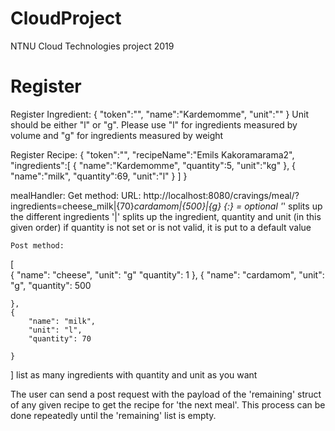 # CloudProject
NTNU Cloud Technologies project 2019

# Register
Register Ingredient: 
{
	"token":"",
	"name":"Kardemomme",
	"unit":""
}
Unit should be either "l" or "g". Please use "l" for ingredients measured by volume and "g" for ingredients measured by weight

Register Recipe:
{
	"token":"",
	"recipeName":"Emils Kakoramarama2",
	"ingredients":[
		{
			"name":"Kardemomme",
			"quantity":5,
			"unit":"kg"
		},
		{
			"name":"milk",
			"quantity":69,
			"unit":"l"
		}
	]
}

mealHandler:
	Get method:
		URL: http://localhost:8080/cravings/meal/?ingredients=cheese_milk|{70}_cardamom|{500}|{g}	{:} = optional
		'_' splits up the different ingredients
		'|' splits up the ingredient, quantity and unit (in this given order)
		if quantity is not set or is not valid, it is put to a default value

	Post method:
[	
	{
		"name": "cheese",
		"unit": "g"
		"quantity": 1
	},
	{
		"name": "cardamom",
		"unit": "g",
		"quantity": 500
		
	},
	{
		"name": "milk",
		"unit": "l",
		"quantity": 70
			
	}
]
list as many ingredients with quantity and unit as you want

The user can send a post request with the payload of the 'remaining' struct of any given recipe to get the recipe for 'the next meal'. This process can be done repeatedly until the 'remaining' list is empty.